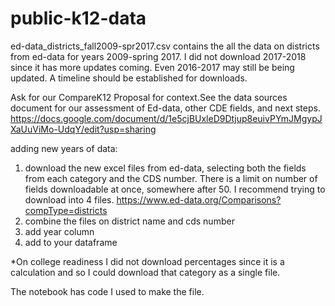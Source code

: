 # public-k12-data

ed-data_districts_fall2009-spr2017.csv contains the all the data on districts from ed-data for years 2009-spring 2017. I did not download 2017-2018 since it has more updates coming. Even 2016-2017 may still be being updated. A timeline should be established for downloads.

Ask for our CompareK12 Proposal for context.See the data sources document for our assessment of Ed-data, other CDE fields, and next steps. https://docs.google.com/document/d/1e5cjBUxleD9Dtjup8euivPYmJMgypJXaUuViMo-UdqY/edit?usp=sharing

adding new years of data:

1. download the new excel files from ed-data, selecting both the fields from each category and the CDS number. There is a limit on number of fields downloadable at once, somewhere after 50. I recommend trying to download into 4 files.
https://www.ed-data.org/Comparisons?compType=districts
2. combine the files on district name and cds number
3. add year column
4. add to your dataframe

*On college readiness I did not download percentages since it is a calculation and so I could download that category as a single file. 

The notebook has code I used to make the file.
